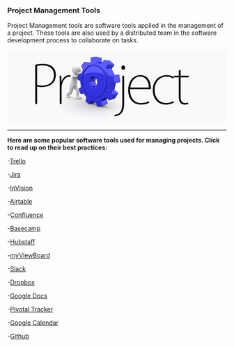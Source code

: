 ### **Project Management Tools**

Project Management tools are software tools applied in the management of a project. These tools are also used by a distributed team in the software development process to collaborate on tasks.

<img src="images/project.jpg" />

-----

**Here are some popular software tools used for managing projects. Click to read up on their best practices:**

-[Trello](https://help.trello.com/article/734-how-to-use-trello-like-a-pro)

-[Jira](https://www.idalko.com/jira-workflow-best-practices/)

-[InVision](https://www.invisionapp.com/inside-design/designing-for-developers/)

-[Airtable](https://blog.airtable.com/tag/tips-and-tricks/)

-[Confluence](https://www.atlassian.com/collaboration/confluence-organize-work-in-spaces)

-[Basecamp](https://basecamp.com/learn)

-[Hubstaff](https://blog.hubstaff.com/hubstaff-best-practices-guide/)

-[myViewBoard](https://myviewboard.com/business/tips-tricks-videos-2/)

-[Slack](https://standuply.com/how-to-use-slack)

-[Dropbox](https://www.dropbox.com/guide/business)

-[Google Docs](https://gsuite.google.com/learning-center/tips/collaborate-better/#!/)

-[Pivotal Tracker](https://www.pivotaltracker.com/help/articles/tracker_top_ten_tips/)

-[Google Calendar](https://gsuite.google.com/learning-center/tips/calendar/#!/)

-[Github](https://github.community/)
